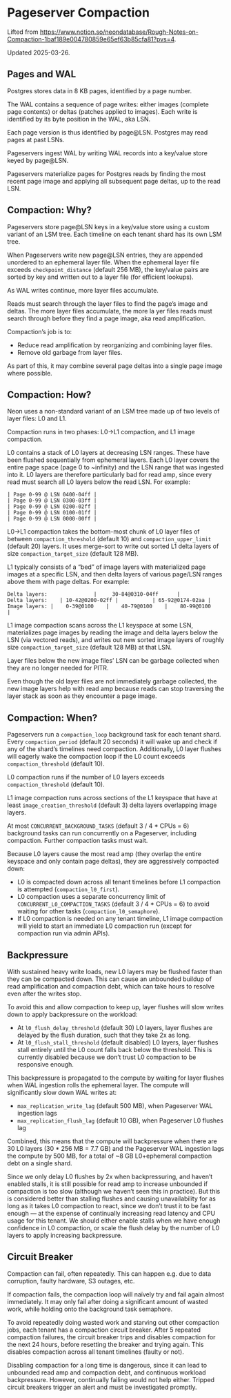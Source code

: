 # Pageserver Compaction

Lifted from <https://www.notion.so/neondatabase/Rough-Notes-on-Compaction-1baf189e004780859e65ef63b85cfa81?pvs=4>.

Updated 2025-03-26.

## Pages and WAL

Postgres stores data in 8 KB pages, identified by a page number.

The WAL contains a sequence of page writes: either images (complete page contents) or deltas (patches applied to images). Each write is identified by its byte position in the WAL, aka LSN. 

Each page version is thus identified by page@LSN. Postgres may read pages at past LSNs.

Pageservers ingest WAL by writing WAL records into a key/value store keyed by page@LSN.

Pageservers materialize pages for Postgres reads by finding the most recent page image and applying all subsequent page deltas, up to the read LSN.

## Compaction: Why?

Pageservers store page@LSN keys in a key/value store using a custom variant of an LSM tree. Each timeline on each tenant shard has its own LSM tree.

When Pageservers write new page@LSN entries, they are appended unordered to an ephemeral layer file. When the ephemeral layer file exceeds `checkpoint_distance` (default 256 MB), the key/value pairs are sorted by key and written out to a layer file (for efficient lookups).

As WAL writes continue, more layer files accumulate.

Reads must search through the layer files to find the page’s image and deltas. The more layer files accumulate, the more la yer files reads must search through before they find a page image, aka read amplification.

Compaction’s job is to:

- Reduce read amplification by reorganizing and combining layer files.
- Remove old garbage from layer files.

As part of this, it may combine several page deltas into a single page image where possible.

## Compaction: How?

Neon uses a non-standard variant of an LSM tree made up of two levels of layer files: L0 and L1.

Compaction runs in two phases: L0→L1 compaction, and L1 image compaction.

L0 contains a stack of L0 layers at decreasing LSN ranges. These have been flushed sequentially from ephemeral layers. Each L0 layer covers the entire page space (page 0 to ~infinity) and the LSN range that was ingested into it. L0 layers are therefore particularly bad for read amp, since every read must search all L0 layers below the read LSN. For example:

```
| Page 0-99 @ LSN 0400-04ff |
| Page 0-99 @ LSN 0300-03ff |
| Page 0-99 @ LSN 0200-02ff |
| Page 0-99 @ LSN 0100-01ff |
| Page 0-99 @ LSN 0000-00ff |
```

L0→L1 compaction takes the bottom-most chunk of L0 layer files of between `compaction_threshold` (default 10) and `compaction_upper_limit` (default 20) layers. It uses merge-sort to write out sorted L1 delta layers of size `compaction_target_size` (default 128 MB).

L1 typically consists of a “bed” of image layers with materialized page images at a specific LSN, and then delta layers of various page/LSN ranges above them with page deltas. For example:

```
Delta layers:               |     30-84@0310-04ff      |
Delta layers:    | 10-42@0200-02ff |           | 65-92@0174-02aa |
Image layers: |    0-39@0100    |    40-79@0100    |    80-99@0100    |
```

L1 image compaction scans across the L1 keyspace at some LSN, materializes page images by reading the image and delta layers below the LSN (via vectored reads), and writes out new sorted image layers of roughly size `compaction_target_size` (default 128 MB) at that LSN.

Layer files below the new image files’ LSN can be garbage collected when they are no longer needed for PITR.

Even though the old layer files are not immediately garbage collected, the new image layers help with read amp because reads can stop traversing the layer stack as soon as they encounter a page image.

## Compaction: When?

Pageservers run a `compaction_loop` background task for each tenant shard. Every `compaction_period` (default 20 seconds) it will wake up and check if any of the shard’s timelines need compaction. Additionally, L0 layer flushes will eagerly wake the compaction loop if the L0 count exceeds `compaction_threshold` (default 10).

L0 compaction runs if the number of L0 layers exceeds `compaction_threshold` (default 10).

L1 image compaction runs across sections of the L1 keyspace that have at least `image_creation_threshold` (default 3) delta layers overlapping image layers.

At most `CONCURRENT_BACKGROUND_TASKS` (default 3 / 4 * CPUs = 6) background tasks can run concurrently on a Pageserver, including compaction. Further compaction tasks must wait.

Because L0 layers cause the most read amp (they overlap the entire keyspace and only contain page deltas), they are aggressively compacted down:

- L0 is compacted down across all tenant timelines before L1 compaction is attempted (`compaction_l0_first`).
- L0 compaction uses a separate concurrency limit of `CONCURRENT_L0_COMPACTION_TASKS` (default 3 / 4 * CPUs = 6) to avoid waiting for other tasks (`compaction_l0_semaphore`).
- If L0 compaction is needed on any tenant timeline, L1 image compaction will yield to start an immediate L0 compaction run (except for compaction run via admin APIs).

## Backpressure

With sustained heavy write loads, new L0 layers may be flushed faster than they can be compacted down. This can cause an unbounded buildup of read amplification and compaction debt, which can take hours to resolve even after the writes stop.

To avoid this and allow compaction to keep up, layer flushes will slow writes down to apply backpressure on the workload:

- At `l0_flush_delay_threshold` (default 30) L0 layers, layer flushes are delayed by the flush duration, such that they take 2x as long.
- At `l0_flush_stall_threshold` (default disabled) L0 layers, layer flushes stall entirely until the L0 count falls back below the threshold. This is currently disabled because we don’t trust L0 compaction to be responsive enough.

This backpressure is propagated to the compute by waiting for layer flushes when WAL ingestion rolls the ephemeral layer. The compute will significantly slow down WAL writes at:

- `max_replication_write_lag` (default 500 MB), when Pageserver WAL ingestion lags
- `max_replication_flush_lag` (default 10 GB), when Pageserver L0 flushes lag

Combined, this means that the compute will backpressure when there are 30 L0 layers (30 * 256 MB = 7.7 GB) and the Pageserver WAL ingestion lags the compute by 500 MB, for a total of ~8 GB L0+ephemeral compaction debt on a single shard.

Since we only delay L0 flushes by 2x when backpressuring, and haven’t enabled stalls, it is still possible for read amp to increase unbounded if compaction is too slow (although we haven’t seen this in practice). But this is considered better than stalling flushes and causing unavailability for as long as it takes L0 compaction to react, since we don’t trust it to be fast enough — at the expense of continually increasing read latency and CPU usage for this tenant. We should either enable stalls when we have enough confidence in L0 compaction, or scale the flush delay by the number of L0 layers to apply increasing backpressure.

## Circuit Breaker

Compaction can fail, often repeatedly. This can happen e.g. due to data corruption, faulty hardware, S3 outages, etc.

If compaction fails, the compaction loop will naïvely try and fail again almost immediately. It may only fail after doing a significant amount of wasted work, while holding onto the background task semaphore.

To avoid repeatedly doing wasted work and starving out other compaction jobs, each tenant has a compaction circuit breaker. After 5 repeated compaction failures, the circuit breaker trips and disables compaction for the next 24 hours, before resetting the breaker and trying again. This disables compaction across all tenant timelines (faulty or not).

Disabling compaction for a long time is dangerous, since it can lead to unbounded read amp and compaction debt, and continuous workload backpressure. However, continually failing would not help either. Tripped circuit breakers trigger an alert and must be investigated promptly.